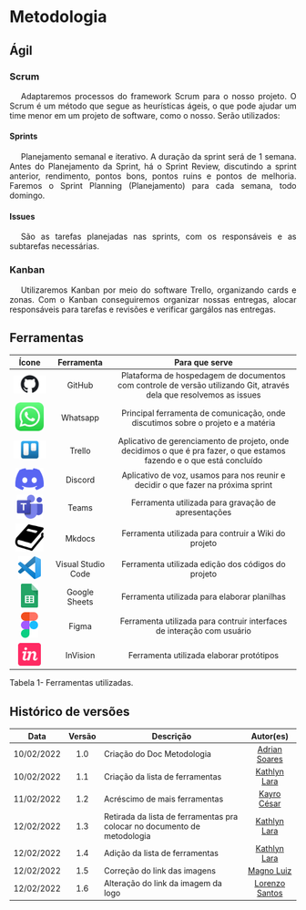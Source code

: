 

# Metodologia

## Ágil

### Scrum

<p style="text-indent: 20px; text-align: justify">Adaptaremos processos do framework Scrum para o nosso projeto. O Scrum é um método que segue as heurísticas ágeis, o que pode ajudar um time menor em um projeto de software, como o nosso. Serão utilizados:
<p>

#### Sprints

<p style="text-indent: 20px; text-align: justify">Planejamento semanal e iterativo. A duração da sprint será de 1 semana. Antes do Planejamento da Sprint, há o Sprint Review, discutindo a sprint anterior, rendimento, pontos bons, pontos ruins e pontos de melhoria. Faremos o Sprint Planning (Planejamento) para cada semana, todo domingo.
<p>

#### Issues

<p style="text-indent: 20px; text-align: justify">São as tarefas planejadas nas sprints, com os responsáveis e as subtarefas necessárias.
<p>

### Kanban

<p style="text-indent: 20px; text-align: justify">Utilizaremos Kanban por meio do software Trello, organizando cards e zonas. Com o Kanban conseguiremos organizar nossas entregas, alocar responsáveis para tarefas e revisões e verificar gargálos nas entregas.
<p>

## Ferramentas

| Ícone |  Ferramenta  |  Para que serve  | 
| :-: | :-: | :-: |
|<img src="https://raw.githubusercontent.com/Interacao-Humano-Computador/2021.2-Prefeitura-de-Passo-Fundo/main/assets/img/logo-github.jpg" width="100">| GitHub | Plataforma de hospedagem de documentos com controle de versão utilizando Git, através dela que resolvemos as issues |
|<img src="https://raw.githubusercontent.com/Interacao-Humano-Computador/2021.2-Prefeitura-de-Passo-Fundo/main/assets/img/logo-whatsapp.jpg" width="50">| Whatsapp | Principal ferramenta de comunicação, onde discutimos sobre o projeto e a matéria |
|<img src="https://raw.githubusercontent.com/Interacao-Humano-Computador/2021.2-Prefeitura-de-Passo-Fundo/main/assets/img/logo-trello.jpg" width="80">| Trello | Aplicativo de gerenciamento de projeto, onde decidimos o que é pra fazer, o que estamos fazendo e o que está concluído |
|<img src="https://raw.githubusercontent.com/Interacao-Humano-Computador/2021.2-Prefeitura-de-Passo-Fundo/main/assets/img/logo-discord.png" width="50">| Discord | Aplicativo de voz, usamos para nos reunir e decidir o que fazer na próxima sprint |
|<img src="https://raw.githubusercontent.com/Interacao-Humano-Computador/2021.2-Prefeitura-de-Passo-Fundo/main/assets/img/logo-teams.png" width="45">| Teams | Ferramenta utilizada para gravação de apresentações   |
|<img src="https://raw.githubusercontent.com/Interacao-Humano-Computador/2021.2-Prefeitura-de-Passo-Fundo/main/assets/img/logo-mkdocs.png" width="50">| Mkdocs | Ferramenta utilizada para contruir a Wiki do projeto   |
|<img src="https://raw.githubusercontent.com/Interacao-Humano-Computador/2021.2-Prefeitura-de-Passo-Fundo/main/assets/img/logo-vscode.png" width="40">| Visual Studio Code  | Ferramenta utilizada edição dos códigos do projeto|
|<img src="https://raw.githubusercontent.com/Interacao-Humano-Computador/2021.2-Prefeitura-de-Passo-Fundo/main/assets/img/logo-sheets.png" width="30">| Google Sheets | Ferramenta utilizada para elaborar planilhas   |
|<img src="https://raw.githubusercontent.com/Interacao-Humano-Computador/2021.2-Prefeitura-de-Passo-Fundo/main/assets/img/logo-figma.png" width="30">| Figma | Ferramenta utilizada para contruir interfaces de interação com usuário   |
|<img src="https://raw.githubusercontent.com/Interacao-Humano-Computador/2021.2-Prefeitura-de-Passo-Fundo/main/assets/img/logo-invision.png" width="40">| InVision | Ferramenta utilizada elaborar protótipos   |

<figcaption>Tabela 1- Ferramentas utilizadas.</figcaption>

## Histórico de versões

 | **Data**   | **Versão** | **Descrição**                            |                **Autor(es)**                 |
 | ---------- | :--------: | ---------------------------------------- | :------------------------------------------: |
 |   10/02/2022 |   1.0  | Criação do Doc Metodologia|[Adrian Soares](github.com/SwampTG) |
 | 10/02/2022 |    1.1     | Criação da lista de ferramentas             |         [Kathlyn Lara](github.com/klmurussi)       |
 | 11/02/2022 |    1.2     | Acréscimo de mais ferramentas            |         [Kayro César](github.com/kayrocesar)      |
 | 12/02/2022 |    1.3     | Retirada da lista de ferramentas pra colocar no documento de metodologia |    [Kathlyn Lara](github.com/klmurussi)   |
 |   12/02/2022 |   1.4  | Adição da lista de ferramentas | [Kathlyn Lara](github.com/klmurussi) |
|   12/02/2022 |   1.5  | Correção do link das imagens | [Magno Luiz](github.com/magnluiz) |
 | 12/02/2022 |    1.6     | Alteração do link da imagem da logo |    [Lorenzo Santos](github.com/lorenzo7377)    |





